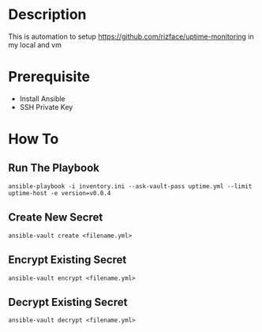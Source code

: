 # Description

This is automation to setup https://github.com/rizface/uptime-monitoring in my local and vm

# Prerequisite
- Install Ansible
- SSH Private Key


# How To

## Run The Playbook
```shell
ansible-playbook -i inventory.ini --ask-vault-pass uptime.yml --limit uptime-host -e version=v0.0.4
```

## Create New Secret
```
ansible-vault create <filename.yml>
```

## Encrypt Existing Secret
```
ansible-vault encrypt <filename.yml>
```

## Decrypt Existing Secret
```
ansible-vault decrypt <filename.yml>
```